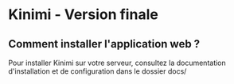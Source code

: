 Kinimi - Version finale
=================

Comment installer l'application web ?
----------------

Pour installer Kinimi sur votre serveur, consultez la documentation d'installation et de configuration dans le dossier docs/

